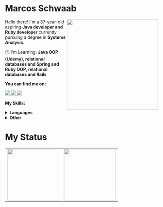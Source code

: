 # Marcos Schwaab

<img src="https://iili.io/JxO8Zkx.png" min-width="300px" max-width="300px" width="300px" align="right">

<p align="left"> 
      Hello there! I'm a 37-year-old aspiring <strong>Java developer and Ruby developer</strong> currently pursuing a degree in <strong>Systems Analysis</strong>.
</p>

<p align="left">
  🕑 I'm Learning: <strong>Java OOP (Udemy), relational databases and Spring and Ruby OOP, relational databases and Rails</strong>
</p>
<p align="left">
 <strong>You can find me on:<strong>
</p>

<p align="left">
<a href="mailto:marcos.schwaab@gmail.com">
  <img src="https://img.shields.io/badge/-Gmail-gray?style=flat-square&labelColor=white&logo=gmail&logoColor=gray&link=mailto:marcos.schwaab@gmail.com" />
</a>

<a href="https://twitter.com/marcosschwaab" alt="Twitter">
  <img src="https://img.shields.io/badge/-Twitter-gray?style=flat-square&labelColor=gray&logo=twitter&logoColor=white"/>
</a>

<a href="https://www.linkedin.com/in/marcos-schwaab-62a5912b/" alt="LinkedIn">
  <img src="https://img.shields.io/badge/-Linkedin-gray?style=flat-square&labelColor=gray&logo=Linkedin&logoColor=white&link=https://www.linkedin.com/in/sandy-piropo-67b113217/"/>
</a>


<strong>My Skills:<strong>
  
 <details>
    <summary>Languages</summary>
    
  [Ruby](https://img.shields.io/badge/ruby-100000?style=for-the-badge&logo=ruby&logoColor=blue)
  [Java](https://img.shields.io/badge/Java-100000?style=for-the-badge&logo=java)
  [Javascript](https://img.shields.io/badge/javascript-100000?style=for-the-badge&logo=JavaScript)
  [CSS3](https://img.shields.io/badge/css3-100000?style=for-the-badge&logo=css3&logoColor=blue)
  [HTML5](https://img.shields.io/badge/html-100000?style=for-the-badge&logo=html5)
  </details>
  <details>
    <summary>Other</summary>
    
  [Git](https://img.shields.io/badge/git-100000?style=for-the-badge&logo=git)
  [Docker](https://img.shields.io/badge/docker-100000?style=for-the-badge&logo=docker)
  [Linux](https://img.shields.io/badge/linux-100000?style=for-the-badge&logo=linux)

  </details>

# My Status
<div>
  <table style="margin: 0 auto;" align="center">
    <tr>
      <td>
        <img height="170px" src="https://github-readme-streak-stats.herokuapp.com/?user=marcosschwaab&theme=react&hide_border=false"/>
      </td>
      <td>
        <img height="170px" src="https://github-readme-stats.vercel.app/api/top-langs/?username=marcosschwaab&layout=compact&theme=react&count_private=true"/>
      </td>
    </tr>
  </table>
</div>


<!--
![overview](https://raw.githubusercontent.com/sandypiropo/github-stats/master/generated/overview.svg)
![langs used](https://raw.githubusercontent.com/sandypiropo/github-stats/master/generated/languages.svg)
